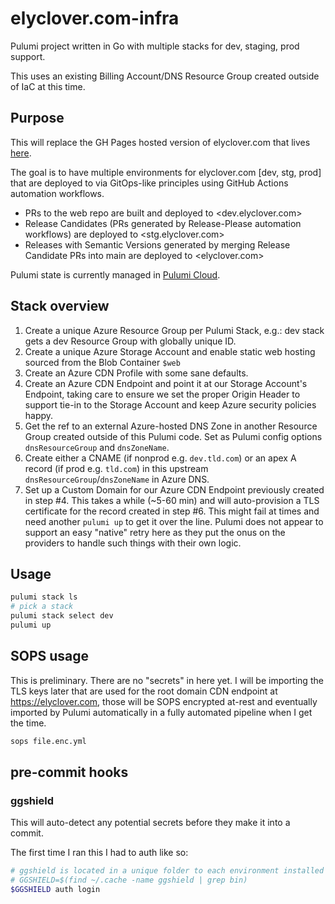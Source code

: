 # elyclover.com-infra

Pulumi project written in Go with multiple stacks for dev, staging, prod support.

This uses an existing Billing Account/DNS Resource Group created outside of IaC at this time.

## Purpose

This will replace the GH Pages hosted version of elyclover.com that
lives [here](https://github.com/kevholmes/elyclover.com).

The goal is to have multiple environments for elyclover.com [dev, stg, prod] that are
deployed to via GitOps-like principles using GitHub Actions automation workflows.

- PRs to the web repo are built and deployed to <dev.elyclover.com>
- Release Candidates (PRs generated by Release-Please automation workflows) are deployed to <stg.elyclover.com>
- Releases with Semantic Versions generated by merging Release Candidate PRs into main are deployed to <elyclover.com>

Pulumi state is currently managed in [Pulumi Cloud](https://app.pulumi.com/kevholmes/elyclover.com-infra).

## Stack overview

1. Create a unique Azure Resource Group per Pulumi Stack, e.g.: dev stack gets a dev Resource Group with globally unique ID.
2. Create a unique Azure Storage Account and enable static web hosting sourced from the Blob Container `$web`
3. Create an Azure CDN Profile with some sane defaults.
4. Create an Azure CDN Endpoint and point it at our Storage Account's Endpoint, taking care to ensure we set the proper Origin Header
to support tie-in to the Storage Account and keep Azure security policies happy.
5. Get the ref to an external Azure-hosted DNS Zone in another Resource Group created outside of this Pulumi code. Set as Pulumi config options
`dnsResourceGroup` and `dnsZoneName`.
6. Create either a CNAME (if nonprod e.g. `dev.tld.com`) or an apex A record (if prod e.g. `tld.com`) in this upstream `dnsResourceGroup`/`dnsZoneName` in Azure DNS.
7. Set up a Custom Domain for our Azure CDN Endpoint previously created in step #4. This takes a while (~5-60 min) and will auto-provision a TLS certificate
for the record created in step #6. This might fail at times and need another `pulumi up` to get it over the line. Pulumi does not appear to support an easy "native" retry
here as they put the onus on the providers to handle such things with their own logic.

## Usage

```bash
pulumi stack ls
# pick a stack
pulumi stack select dev
pulumi up
```

## SOPS usage

This is preliminary. There are no "secrets" in here yet. I will be importing the TLS keys later that are used
for the root domain CDN endpoint at <https://elyclover.com>, those will be SOPS encrypted at-rest and eventually imported by Pulumi
automatically in a fully automated pipeline when I get the time.

```bash
sops file.enc.yml
```

## pre-commit hooks

### ggshield

This will auto-detect any potential secrets before they make it into a commit.

The first time I ran this I had to auth like so:

```bash
# ggshield is located in a unique folder to each environment installed as a python venv by pre-commit tooling
# GGSHIELD=$(find ~/.cache -name ggshield | grep bin)
$GGSHIELD auth login
```
